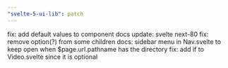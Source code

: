 ```yaml
---
"svelte-5-ui-lib": patch
---
```


fix: add default values to component docs
update: svelte next-80
fix: remove option(?) from some children
docs: sidebar menu in Nav.svelte to keep open when $page.url.pathname has the directory 
fix: add if to Video.svelte since it is optional
